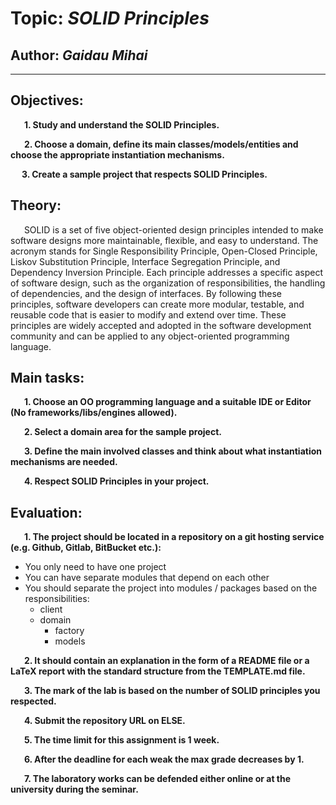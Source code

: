 # Topic: *SOLID Principles*
## Author: *Gaidau Mihai*
------
## Objectives:
&ensp; &ensp; __1. Study and understand the SOLID Principles.__

&ensp; &ensp; __2. Choose a domain, define its main classes/models/entities and choose the appropriate instantiation mechanisms.__

&ensp; &ensp;__3. Create a sample project that respects SOLID Principles.__

## Theory:
&ensp; &ensp; SOLID is a set of five object-oriented design principles intended to make software designs more maintainable, flexible, and easy to understand. The acronym stands for Single Responsibility Principle, Open-Closed Principle, Liskov Substitution Principle, Interface Segregation Principle, and Dependency Inversion Principle. Each principle addresses a specific aspect of software design, such as the organization of responsibilities, the handling of dependencies, and the design of interfaces. By following these principles, software developers can create more modular, testable, and reusable code that is easier to modify and extend over time. These principles are widely accepted and adopted in the software development community and can be applied to any object-oriented programming language.
   
## Main tasks:
&ensp; &ensp; __1. Choose an OO programming language and a suitable IDE or Editor (No frameworks/libs/engines allowed).__

&ensp; &ensp; __2. Select a domain area for the sample project.__

&ensp; &ensp; __3. Define the main involved classes and think about what instantiation mechanisms are needed.__

&ensp; &ensp; __4. Respect SOLID Principles in your project.__

## Evaluation:
&ensp; &ensp; __1. The project should be located in a repository on a git hosting service (e.g. Github, Gitlab, BitBucket etc.):__

  * You only need to have one project
  * You can have separate modules that depend on each other
  * You should separate the project into modules / packages based on the responsibilities:
    * client
    * domain
      * factory
      * models

&ensp; &ensp; __2. It should contain an explanation in the form of a README file or a LaTeX report with the standard structure from the TEMPLATE.md file.__

&ensp; &ensp; __3. The mark of the lab is based on the number of SOLID principles you respected.__

&ensp; &ensp; __4. Submit the repository URL on ELSE.__

&ensp; &ensp; __5. The time limit for this assignment is 1 week.__

&ensp; &ensp; __6. After the deadline for each weak the max grade decreases by 1.__

&ensp; &ensp; __7. The laboratory works can be defended either online or at the university during the seminar.__
